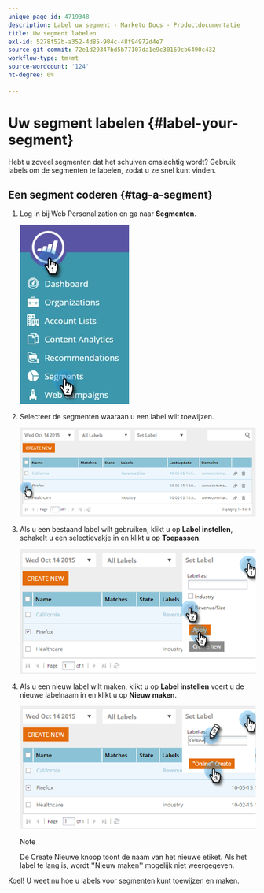 ```yaml
---
unique-page-id: 4719348
description: Label uw segment - Marketo Docs - Productdocumentatie
title: Uw segment labelen
exl-id: 5278f52b-a352-4d85-904c-48f94972d4e7
source-git-commit: 72e1d29347bd5b77107da1e9c30169cb6490c432
workflow-type: tm+mt
source-wordcount: '124'
ht-degree: 0%

---
```


# Uw segment labelen {#label-your-segment}

Hebt u zoveel segmenten dat het schuiven omslachtig wordt? Gebruik labels om de segmenten te labelen, zodat u ze snel kunt vinden.

## Een segment coderen {#tag-a-segment}

1. Log in bij Web Personalization en ga naar **Segmenten**.

   ![](assets/new-dropdown-segments-hand.jpg)

1. Selecteer de segmenten waaraan u een label wilt toewijzen.

   ![](assets/image2015-10-14-15-3a26-3a28.png)

1. Als u een bestaand label wilt gebruiken, klikt u op **Label instellen**, schakelt u een selectievakje in en klikt u op **Toepassen**.

   ![](assets/image2015-10-14-15-3a34-3a42.png)

1. Als u een nieuw label wilt maken, klikt u op **Label instellen** voert u de nieuwe labelnaam in en klikt u op **Nieuw maken**.

   ![](assets/image2015-10-14-15-3a38-3a30.png)

   >[!NOTE]
   >
   >De Create Nieuwe knoop toont de naam van het nieuwe etiket. Als het label te lang is, wordt &#39;&#39;Nieuw maken&#39;&#39; mogelijk niet weergegeven.

Koel! U weet nu hoe u labels voor segmenten kunt toewijzen en maken.
